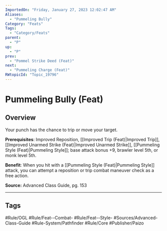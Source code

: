 ```yaml
---
ImportedOn: "Friday, January 27, 2023 12:02:47 AM"
Aliases:
  - "Pummeling Bully"
Category: "Feats"
Tags:
  - "Category/Feats"
parent:
  - "P"
up:
  - "P"
prev:
  - "Pommel Strike Deed (Feat)"
next:
  - "Pummeling Charge (Feat)"
RWtopicId: "Topic_19796"
---
```

# Pummeling Bully (Feat)
## Overview
Your punch has the chance to trip or move your target.

**Prerequisites**: Improved Reposition, [[Improved Trip (Feat)|Improved Trip]], [[Improved Unarmed Strike (Feat)|Improved Unarmed Strike]], [[Pummeling Style (Feat)|Pummeling Style]]; base attack bonus +9, brawler level 5th, or monk level 5th.

**Benefit**: When you hit with a [[Pummeling Style (Feat)|Pummeling Style]] attack, you can attempt a reposition or trip combat maneuver check as a free action.

**Source:** Advanced Class Guide, pg. 153


---
## Tags
#Rule/OGL #Rule/Feat--Combat- #Rule/Feat--Style- #Sources/Advanced-Class-Guide #Rule-System/Pathfinder #Rule/Core #Publisher/Paizo

